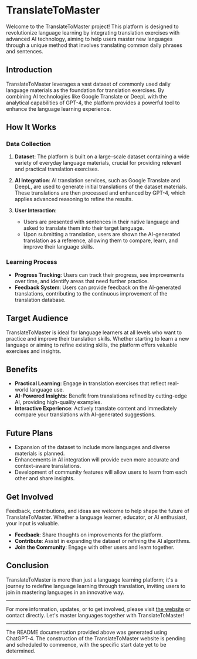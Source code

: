 # TranslateToMaster

Welcome to the TranslateToMaster project! This platform is designed to revolutionize language learning by integrating translation exercises with advanced AI technology, aiming to help users master new languages through a unique method that involves translating common daily phrases and sentences.

## Introduction

TranslateToMaster leverages a vast dataset of commonly used daily language materials as the foundation for translation exercises. By combining AI technologies like Google Translate or DeepL with the analytical capabilities of GPT-4, the platform provides a powerful tool to enhance the language learning experience.

## How It Works

### Data Collection

1. **Dataset**: The platform is built on a large-scale dataset containing a wide variety of everyday language materials, crucial for providing relevant and practical translation exercises.

2. **AI Integration**: AI translation services, such as Google Translate and DeepL, are used to generate initial translations of the dataset materials. These translations are then processed and enhanced by GPT-4, which applies advanced reasoning to refine the results.

3. **User Interaction**:
   - Users are presented with sentences in their native language and asked to translate them into their target language.
   - Upon submitting a translation, users are shown the AI-generated translation as a reference, allowing them to compare, learn, and improve their language skills.

### Learning Process

- **Progress Tracking**: Users can track their progress, see improvements over time, and identify areas that need further practice.
- **Feedback System**: Users can provide feedback on the AI-generated translations, contributing to the continuous improvement of the translation database.

## Target Audience

TranslateToMaster is ideal for language learners at all levels who want to practice and improve their translation skills. Whether starting to learn a new language or aiming to refine existing skills, the platform offers valuable exercises and insights.

## Benefits

- **Practical Learning**: Engage in translation exercises that reflect real-world language use.
- **AI-Powered Insights**: Benefit from translations refined by cutting-edge AI, providing high-quality examples.
- **Interactive Experience**: Actively translate content and immediately compare your translations with AI-generated suggestions.

## Future Plans

- Expansion of the dataset to include more languages and diverse materials is planned.
- Enhancements in AI integration will provide even more accurate and context-aware translations.
- Development of community features will allow users to learn from each other and share insights.

## Get Involved

Feedback, contributions, and ideas are welcome to help shape the future of TranslateToMaster. Whether a language learner, educator, or AI enthusiast, your input is valuable.

- **Feedback**: Share thoughts on improvements for the platform.
- **Contribute**: Assist in expanding the dataset or refining the AI algorithms.
- **Join the Community**: Engage with other users and learn together.

## Conclusion

TranslateToMaster is more than just a language learning platform; it's a journey to redefine language learning through translation, inviting users to join in mastering languages in an innovative way.

---

For more information, updates, or to get involved, please visit [the website](#) or contact directly. Let's master languages together with TranslateToMaster!

---

The README documentation provided above was generated using ChatGPT-4. The construction of the TranslateToMaster website is pending and scheduled to commence, with the specific start date yet to be determined.
